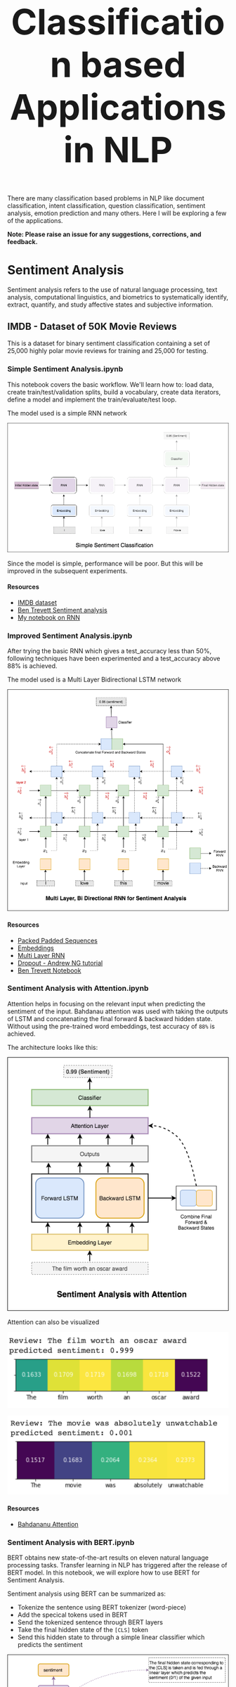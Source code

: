 <h1 align="center" style="font-size:80px">
    Classification based Applications in NLP
</h1>

There are many classification based problems in NLP like document classification, intent classification, question classification, sentiment analysis, emotion prediction and many others. Here I will be exploring a few of the applications.

**Note: Please raise an issue for any suggestions, corrections, and feedback.**

# Sentiment Analysis

Sentiment analysis refers to the use of natural language processing, text analysis, computational linguistics, and biometrics to systematically identify, extract, quantify, and study affective states and subjective information.

## IMDB - Dataset of 50K Movie Reviews

This is a dataset for binary sentiment classification containing a set of 25,000 highly polar movie reviews for training and 25,000 for testing. 

### Simple Sentiment Analysis.ipynb

This notebook covers the basic workflow. We'll learn how to: load data, create train/test/validation splits, build a vocabulary, create data iterators, define a model and implement the train/evaluate/test loop.

The model used is a simple RNN network

![sentiment](../../assets/images/applications/sentiment/simple.gif)

Since the model is simple, performance will be poor. But this will be improved in the subsequent experiments.

#### Resources

- [IMDB dataset](http://ai.stanford.edu/~amaas/data/sentiment/)
- [Ben Trevett Sentiment analysis](https://github.com/bentrevett/pytorch-sentiment-analysis)
- [My notebook on RNN](https://github.com/graviraja/100-Days-of-NLP/blob/master/architectures/RNN.ipynb)

### Improved Sentiment Analysis.ipynb

After trying the basic RNN which gives a test_accuracy less than 50%, following techniques have been experimented and a test_accuracy above 88% is achieved.

The model used is a Multi Layer Bidirectional LSTM network

![sentiment](../../assets/images/applications/sentiment/improved.png)

#### Resources

- [Packed Padded Sequences](https://github.com/graviraja/pytorch-sample-codes/blob/master/pad_sequences.py)
- [Embeddings](https://github.com/graviraja/100-Days-of-NLP/tree/master/embeddings)
- [Multi Layer RNN](https://github.com/graviraja/100-Days-of-NLP/blob/master/architectures/RNN.ipynb)
- [Dropout - Andrew NG tutorial](https://www.youtube.com/watch?v=ARq74QuavAo)
- [Ben Trevett Notebook](https://github.com/bentrevett/pytorch-sentiment-analysis/blob/master/2%20-%20Upgraded%20Sentiment%20Analysis.ipynb)

### Sentiment Analysis with Attention.ipynb

Attention helps in focusing on the relevant input when predicting the sentiment of the input. Bahdanau attention was used with taking the outputs of LSTM and concatenating the final forward & backward hidden state. Without using the pre-trained word embeddings, test accuracy of `88%` is achieved.

The architecture looks like this:

![sentiment](../../assets/images/applications/sentiment/sentiment_attention.png)

Attention can also be visualized

![pos_sentiment](../../assets/images/applications/sentiment/sentiment_attn_pos.png)

![neg_sentiment](../../assets/images/applications/sentiment/sentiment_attn_neg.png)

#### Resources

- [Bahdananu Attention](https://github.com/graviraja/100-Days-of-NLP/blob/applications/sentiment/architectures/bahdanau_attention.py)

### Sentiment Analysis with BERT.ipynb

BERT obtains new state-of-the-art results on eleven natural language processing tasks. Transfer learning in NLP has triggered after the release of BERT model. In this notebook, we will explore how to use BERT for Sentiment Analysis.

Sentiment analysis using BERT can be summarized as:
- Tokenize the sentence using BERT tokenizer (word-piece)
- Add the specical tokens used in BERT
- Send the tokenized sentence through BERT layers
- Take the final hidden state of the `[CLS]` token
- Send this hidden state to through a simple linear classifier which predicts the sentiment

![bert_senti](../../assets/images/applications/sentiment/bert_senti.png)

*Note: The amount of time taken by BERT model to train the IMDB dataset is huge compared to the previous implementations. GPU is required to train the model*

# Document Classification

## Document Classification with Hierarchical Attention Network

A Hierarchical Attention Network (HAN) considers the hierarchical structure of documents (document - sentences - words) and includes an attention mechanism that is able to find the most important words and sentences in a document while taking the context into consideration.

![han](../../assets/images/applications/classification/han.png)

Summarizing, HAN tries to find a solution for these problems that previous works did not consider:

Not every word in a sentence and every sentence in a document are equally important to understand the main message of a document.

The changing meaning of a word depending on the context needs to be taken into consideration. For example, the meaning of the word “pretty” can change depending on the way it is used: “The bouquet of flowers is pretty” vs. “The food is pretty bad”.

![han](../../assets/images/applications/classification/han_visual.png)

![han](../../assets/images/applications/classification/han_visual2.png)

![han](../../assets/images/applications/classification/han_visual3.png)

In this way, HAN performs better in predicting the class of a given document.


### Resources

- [Humboldt Univeristy Blog](https://humboldt-wi.github.io/blog/research/information_systems_1819/group5_han/)
- [Blog on using HAN to classification](https://towardsdatascience.com/predicting-amazon-reviews-scores-using-hierarchical-attention-networks-with-pytorch-and-apache-5214edb3df20)
- [HAN paper](https://www.cs.cmu.edu/~./hovy/papers/16HLT-hierarchical-attention-networks.pdf)
- [LSTM Regularization paper](https://arxiv.org/pdf/1708.02182.pdf)
- [Amazon Review Data](http://jmcauley.ucsd.edu/data/amazon/)
- [Image referece](https://medium.com/analytics-vidhya/hierarchical-attention-networks-d220318cf87e)